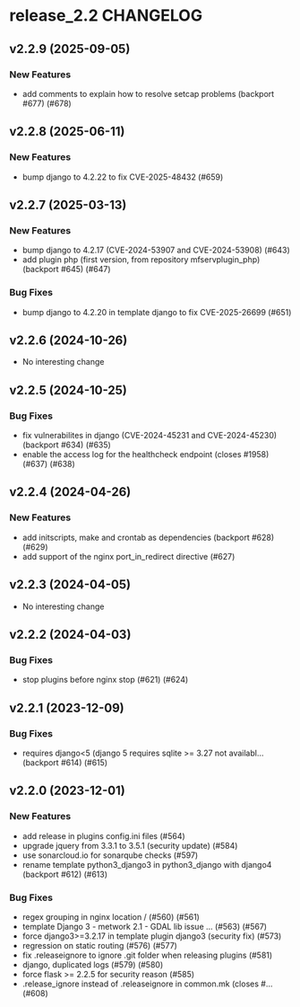 # release_2.2 CHANGELOG

## v2.2.9 (2025-09-05)

### New Features

- add comments to explain how to resolve setcap problems (backport #677) (#678)

## v2.2.8 (2025-06-11)

### New Features

- bump django to 4.2.22 to fix CVE-2025-48432 (#659)

## v2.2.7 (2025-03-13)

### New Features

- bump django to 4.2.17 (CVE-2024-53907 and CVE-2024-53908) (#643)
- add plugin php (first version, from repository mfservplugin_php) (backport #645) (#647)

### Bug Fixes

- bump django to 4.2.20 in template django to fix CVE-2025-26699 (#651)

## v2.2.6 (2024-10-26)

- No interesting change

## v2.2.5 (2024-10-25)

### Bug Fixes

- fix vulnerabilites in django (CVE-2024-45231 and CVE-2024-45230) (backport #634) (#635)
- enable the access log for the healthcheck endpoint (closes #1958) (#637) (#638)

## v2.2.4 (2024-04-26)

### New Features

- add initscripts, make and crontab as dependencies (backport #628) (#629)
- add support of the nginx port_in_redirect directive (#627)

## v2.2.3 (2024-04-05)

- No interesting change

## v2.2.2 (2024-04-03)

### Bug Fixes

- stop plugins before nginx stop (#621) (#624)

## v2.2.1 (2023-12-09)

### Bug Fixes

- requires django<5 (django 5 requires sqlite >= 3.27 not availabl… (backport #614) (#615)

## v2.2.0 (2023-12-01)

### New Features

- add release in plugins config.ini files (#564)
- upgrade jquery from 3.3.1 to 3.5.1 (security update) (#584)
- use sonarcloud.io for sonarqube checks (#597)
- rename template python3_django3 in python3_django with django4 (backport #612) (#613)

### Bug Fixes

- regex grouping in nginx location / (#560) (#561)
- template Django 3 - metwork 2.1 - GDAL lib issue ... (#563) (#567)
- force django3>=3.2.17 in template plugin django3 (security fix) (#573)
- regression on static routing (#576) (#577)
- fix .releaseignore to ignore .git folder when releasing plugins (#581)
- django, duplicated logs (#579) (#580)
- force flask >= 2.2.5 for security reason (#585)
- .release_ignore instead of .releaseignore in common.mk (closes #… (#608)


